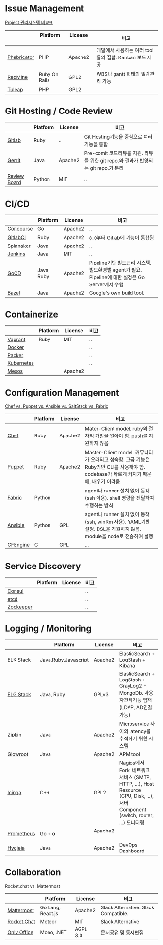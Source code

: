 # Issue Management

<a href="https://en.wikipedia.org/wiki/Comparison_of_issue-tracking_systems" target="_blank">Project 관리시스템 비교표</a>

|                                                           | Platform      | License        | 비고 |
|---                                                        |---            |---             |---  |
| [Phabricator](/devops-tools/issue-management/#phabricator) | PHP           | Apache2        | 개발에서 사용하는 여러 tool들의 집합. Kanban 보드 제공 |
| [RedMine](/devops-tools/issue-management/#redmine)         | Ruby On Rails | GPL2           | WBS나 gantt 형태의 일감관리 가능 |
| [Tuleap](/devops-tools/issue-management/#tuleap)           | PHP           | GPL2           |  |


# Git Hosting / Code Review

|                                                           | Platform      | License        | 비고 |
|---                                                        |---            |---             |---  |
| [Gitlab](/devops-tools/git-hosting/#gitlab)                | Ruby          | ..             | Git Hosting기능을 중심으로 여러 기능을 통합 |
| [Gerrit](/devops-tools/git-hosting/#gerrit)                | Java          | Apache2        | Pre-comit 코드리뷰를 지원. 리뷰를 위한 git repo.와 결과가 반영되는 git repo.가 분리 |
| [Review Board](/devops-tools/git-hosting/#review-board)    | Python        | MIT            | .. |

# CI/CD

|             | Platform      | License        | 비고 |
|---          |---            |---             |---  |
| [Concourse](/devops-tools/ci-cd/#concourse)   | Go            | Apache2        | .. |
| [GitlabCI](/devops-tools/ci-cd/#gitlabci)     | Ruby          | Apache2        | `8.0`부터 Gitlab에 기능이 통합됨 |
| [Spinnaker](/devops-tools/ci-cd/#spinnaker)   | Java          | Apache2        | .. |
| [Jenkins](/devops-tools/ci-cd/#jenkins)       | Java          | MIT            | .. |
| [GoCD](/devops-tools/ci-cd/#gocd)             | Java, Ruby    | Apache2        | Pipeline기반 빌드관리 시스템. 빌드환경별 agent가 필요. Pipeline에 대한 설정은 Go Server에서 수행 |
| [Bazel](/devops-tools/ci-cd/#bazel)           | Java          | Apache2        | Google's own build tool.   | 


# Containerize
|                                                   | Platform      | License        | 비고 |
|---                                                |---            |---             |---  |
| [Vagrant](/devops-tools/containerize/#vagrant)        | Ruby          | MIT            | .. |
| [Docker](/devops-tools/containerize/#docker)          |               |                | .. |
| [Packer](/devops-tools/containerize/#packer)          |               |                | .. |
| [Kubernetes](/devops-tools/containerize/#kubernetes)  |               |                | .. |
| [Mesos](/devops-tools/containerize/#mesos)            |               | Apache2        |    |



# Configuration Management
<a href="http://blog.takipi.com/deployment-management-tools-chef-vs-puppet-vs-ansible-vs-saltstack-vs-fabric/" target="_">Chef vs. Puppet vs. Ansible vs. SaltStack vs. Fabric</a>

|                                                             | Platform      | License        | 비고 |
|---                                                          |---            |---             |---  |
| [Chef](/devops-tools/configuration-management/#chef)         | Ruby          | Apache2        | Mater-Client model. ruby와 절차적 개발을 알아야 함. push를 지원하지 않음|
| [Puppet](/devops-tools/configuration-management/#puppet)     | Ruby          | Apache2        | Master-Client model. 커뮤니티가 오래되고 성숙함. 고급 기능은 Ruby기반 CLI를 사용해야 함. codebase가 빠르게 커지기 때문에, 배우기 어려움 |
| [Fabric](/devops-tools/configuration-management/#fabric)     | Python        |     | agent나 runner 설치 없이 동작(ssh 이용). shell 명령을 전달하여 수행하는 방식 |
| [Ansible](/devops-tools/configuration-management/#ansible)   | Python        | GPL            | agent나 runner 설치 없이 동작(ssh, winRm 사용). YAML기반 설정. DSL을 지원하지 않음. module을 node로 전송하여 실행 |
| [CFEngine](/devops-tools/configuration-management/#cfengine) | C             | GPL            | ... |

# Service Discovery

|                                                         | Platform      | License        | 비고 |
|---                                                      |---            |---             |---  |
| [Consul](/devops-tools/service-discovery/#consul)        |               |                | .. |
| [etcd](/devops-tools/service-discovery/#etcd)            |               |                | .. |
| [Zookeeper](/devops-tools/service-discovery/#zookeeper)  |               |                | .. |


# Logging / Monitoring
|                                                | Platform             | License        | 비고 |
|---                                             |---                   |---             |---  |
| [ELK Stack](/devops-tools/monitor/#elk-stack)   | Java,Ruby,Javascript | Apache2        | ElasticSearch + LogStash + Kibana   |
| [ELG Stack](/devops-tools/monitor/#elg-stack)   | Java, Ruby           | GPLv3          | ElasticSearch + LogStash + GrayLog2 + MongoDb. 사용자관리기능 탑재(LDAP, AD연결 가능) |
| [Zipkin](/devops-tools/monitor/#zipkin)         | Java                 | Apache2        | Microservice 사이의 latency를 추적하기 위한 시스템 |
| [Glowroot](/devops-tools/monitor/#glowroot)     | Java                 | Apache2        | APM tool |
| [Icinga](/devops-tools/monitor/#icinga)         | C++                  | GPL2           | Nagios에서 Fork. 네트워크 서비스 (SMTP, HTTP, ...), Host Resource (CPU, Disk, ...), 서버 Component (switch, router, ...) 모니터링   |
| [Prometheus](/devops-tools/monitor/#prometheus) | Go + &alpha;         | Apache2        |            |
| [Hygieia](/devops-tools/monitor/#hygieia)       | Java                 | Apache2        | DevOps Dashboard           |

# Collaboration

<a href="https://stackshare.io/stackups/lets-chat-vs-rocketchat-vs-mattermost" target="_blank">Rocket.chat vs. Mattermost</a>

|                                                         | Platform          | License        | 비고 |
|---                                                      |---                |---             |---  |
| [Mattermost](/devops-tools/collaboration/#mattermost)    | Go Lang, React.js | Apache2        | Slack Alternative. Slack Compatible.|
| [Rocket.Chat](/devops-tools/collaboration/#rocketchat)   | Meteor            | MIT            | Slack Alternative |
| [Only Office](/devops-tools/collaboration/#only-office)  | Mono, .NET        | AGPL 3.0       | 문서공유 및 동시편집  |

